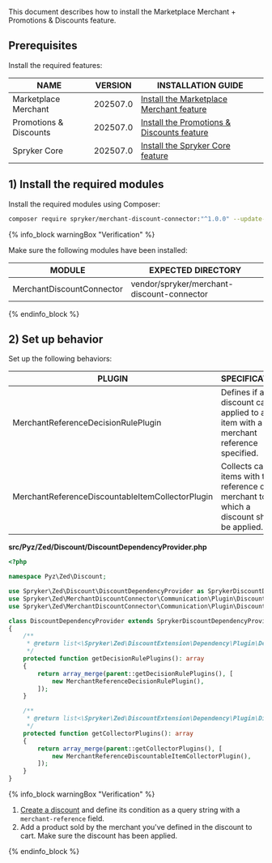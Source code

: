 This document describes how to install the Marketplace Merchant + Promotions & Discounts feature.

## Prerequisites

Install the required features:

| NAME                   | VERSION          | INSTALLATION GUIDE                                                                                                                                                                                |
|------------------------|------------------|---------------------------------------------------------------------------------------------------------------------------------------------------------------------------------------------------|
| Marketplace Merchant   | 202507.0 | [Install the Marketplace Merchant feature](/docs/pbc/all/merchant-management/latest/marketplace/install-and-upgrade/install-features/install-the-marketplace-merchant-feature.html)     |
| Promotions & Discounts | 202507.0 | [Install the Promotions & Discounts feature](/docs/pbc/all/discount-management/latest/base-shop/install-and-upgrade/install-features/install-the-promotions-and-discounts-feature.html) |
| Spryker Core           | 202507.0 | [Install the Spryker Core feature](/docs/pbc/all/miscellaneous/latest/install-and-upgrade/install-features/install-the-spryker-core-feature.html)                                       |

## 1) Install the required modules

Install the required modules using Composer:

```bash
composer require spryker/merchant-discount-connector:"^1.0.0" --update-with-dependencies
```

{% info_block warningBox "Verification" %}

Make sure the following modules have been installed:

| MODULE                    | EXPECTED DIRECTORY                         |
|---------------------------|--------------------------------------------|
| MerchantDiscountConnector | vendor/spryker/merchant-discount-connector |

{% endinfo_block %}

## 2) Set up behavior

Set up the following behaviors:

| PLUGIN                                           | SPECIFICATION                                                                            | PREREQUISITES | NAMESPACE                                                           |
|--------------------------------------------------|------------------------------------------------------------------------------------------|---------------|---------------------------------------------------------------------|
| MerchantReferenceDecisionRulePlugin              | Defines if a discount can be applied to a cart item with a merchant reference specified. |               | Spryker\Zed\MerchantDiscountConnector\Communication\Plugin\Discount |
| MerchantReferenceDiscountableItemCollectorPlugin | Collects cart items with the reference of a merchant to which a discount should be applied.   |               | Spryker\Zed\MerchantDiscountConnector\Communication\Plugin\Discount |

**src/Pyz/Zed/Discount/DiscountDependencyProvider.php**

```php
<?php

namespace Pyz\Zed\Discount;

use Spryker\Zed\Discount\DiscountDependencyProvider as SprykerDiscountDependencyProvider;
use Spryker\Zed\MerchantDiscountConnector\Communication\Plugin\Discount\MerchantReferenceDecisionRulePlugin;
use Spryker\Zed\MerchantDiscountConnector\Communication\Plugin\Discount\MerchantReferenceDiscountableItemCollectorPlugin;

class DiscountDependencyProvider extends SprykerDiscountDependencyProvider
{
    /**
     * @return list<\Spryker\Zed\DiscountExtension\Dependency\Plugin\DecisionRulePluginInterface>
     */
    protected function getDecisionRulePlugins(): array
    {
        return array_merge(parent::getDecisionRulePlugins(), [
            new MerchantReferenceDecisionRulePlugin(),
        ]);
    }

    /**
     * @return list<\Spryker\Zed\DiscountExtension\Dependency\Plugin\DiscountableItemCollectorPluginInterface>
     */
    protected function getCollectorPlugins(): array
    {
        return array_merge(parent::getCollectorPlugins(), [
            new MerchantReferenceDiscountableItemCollectorPlugin(),
        ]);
    }
}
```

{% info_block warningBox "Verification" %}

1. [Create a discount](/docs/pbc/all/discount-management/latest/base-shop/manage-in-the-back-office/create-discounts.html) and define its condition as a query string with a `merchant-reference` field.
2. Add a product sold by the merchant you've defined in the discount to cart.
  Make sure the discount has been applied.

{% endinfo_block %}
